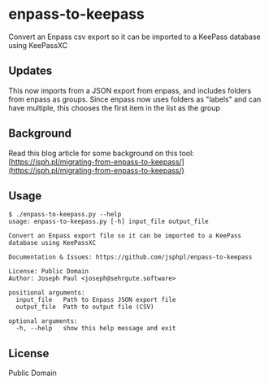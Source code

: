 # enpass-to-keepass
Convert an Enpass csv export so it can be imported to a KeePass database using KeePassXC

## Updates
This now imports from a JSON export from enpass, and includes folders from enpass as groups.  Since enpass now uses folders as "labels" and can have multiple, this chooses the first item in the list as the group

## Background
Read this blog article for some background on this tool: [https://jsph.pl/migrating-from-enpass-to-keepass/](https://jsph.pl/migrating-from-enpass-to-keepass/)

## Usage
```
$ ./enpass-to-keepass.py --help
usage: enpass-to-keepass.py [-h] input_file output_file

Convert an Enpass export file so it can be imported to a KeePass database using KeePassXC

Documentation & Issues: https://github.com/jsphpl/enpass-to-keepass

License: Public Domain
Author: Joseph Paul <joseph@sehrgute.software>

positional arguments:
  input_file   Path to Enpass JSON export file
  output_file  Path to output file (CSV)

optional arguments:
  -h, --help   show this help message and exit
```

## License
Public Domain
